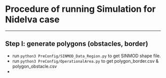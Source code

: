 # Procedure of running Simulation for Nidelva case

---
## Step I: generate polygons (obstacles, border)
- run `python3 PreConfig/SINMOD_Data_Region.py` to get SINMOD shape file.
- run `python3 PreConfig/OperationalArea.py` to get polygon_border.csv & polygon_obstacle.csv
- 